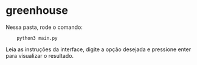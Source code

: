 # greenhouse

Nessa pasta, rode o comando:

```
	python3 main.py
```

Leia as instruções da interface, digite a opção desejada e pressione enter para visualizar o resultado.
